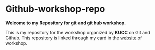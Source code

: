 # Github-workshop-repo
<b>Welcome to my</b></font>
<b>Repository for git and git hub workshop.</b>

This is my repository for the workshop organized by <b>KUCC</b> on Git and Github. This repository is linked through my card in the <a href="https://kucc-git-github-2022.netlify.app/">website </a>of workshop. 

